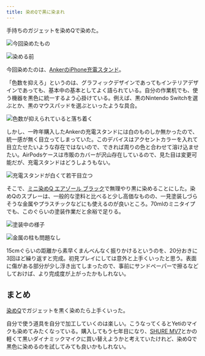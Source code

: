```yaml
---
title: 染めQで黒に染まれ
---
```

手持ちのガジェットを染めQで染めた。

![](https://lh3.googleusercontent.com/XTw22dvQGwLsiZj35QdNB4xGtwKnlWBMv2aUN2dMAnOfEnmAIl35WGSCuWvO2i24KVGz_frHvvgxKXS62ZaXMhsm2t8klwEIHluE_ey9duVvjjtexgmHItESW4xMPWD3xWcTXyn8eLV18jCkJQ "今回染めたもの")

![](https://lh4.googleusercontent.com/99ZGO5yxVMIKEDBs0szoNYNf9AKhScExgTruxC5D_QohkQrQsvTAgB-n-cMqozRU3-MplLc2vvW7okHxayXjjzKHethLxrILbLMuAYMLGdH7ONYPEJYAWrEq7JzlKZx2p6AVvZb7zzxnl5INsg "染める前")

今回染めたのは、[AnkerのiPhone充電スタンド](https://r7kamura.com/articles/2021-09-06-anker-iphone-stand)。

「色数を抑えろ」というのは、グラフィックデザインであってもインテリアデザインであっても、基本中の基本としてよく語られている。自分の作業机でも、使う機器を黒色に統一するよう心掛けている。例えば、黒のNintendo Switchを選ぶとか、黒のマウスパッドを選ぶといったような具合。

![](https://lh4.googleusercontent.com/5Qt0SCGj8jz9aLv7Il_n9z6zSCE6Z8iWRekMLMpsOhpYi2Nidw88FPa14RgkMFcT7ZovQauMKBLLQ3yOgbPpeMSo-gATWEPlGx6_Fb8WQy3vxnYIit8d4B0IP_yVgv5B8I2rnmi8_bg9PQrv1Q "色数が抑えられていると落ち着く")

しかし、一昨年購入したAnkerの充電スタンドには白のものしか無かったので、統一感が無く目立ってしまっていた。このデバイスはアクセントカラーを入れて目立たせたいような存在ではないので、できれば周りの色と合わせて溶け込ませたい。AirPodsケースは市販のカバーが沢山存在しているので、見た目は変更可能だが、充電スタンドはどうしようもない。

![](https://lh4.googleusercontent.com/ZaqOLXAIOJkjy9MeT5xgjqjMZq7bqAwBtI8QkO2TjrafalZ6LgjFyk_BOSybFcF2G7R0mSJpJN7PmxO6Ro-oODfXdG0JWKQo1ziD7Tl2bGnzdjNVEK1jh4MdSwxyMTPaaV4eoRRx4doFpFIgnA "充電スタンドが白くて若干目立つ")

そこで、[ミニ染めQ エアゾール ブラック](https://www.amazon.co.jp/dp/B003QMFUKO)で無理やり黒に染めることにした。染めQのスプレーは、一般的な塗料と比べると少し高価なものの、一見塗装しづらそうな金属やプラスチックなどにも使えるのが良いところ。70mlのミニタイプでも、このぐらいの塗装作業だと余裕で足りる。

![](https://lh3.googleusercontent.com/YCpcX3X2cnbrg-Tga7yQ43TxSQDkqraF3N5KWEU5y8iMJsVgg2aD9E4XBLtRPzcLPkobE74vp3FdkCHEzqPHESW_BWOqwdh7p3xhQ85Bh--7iRIO5fHXGTkj7VTFk6SvkLeHyzitEiS0Mrkrng "塗装中の様子")

![](https://lh3.googleusercontent.com/2RGxSP0TmLFOdCZy_4Ox8rIWql2MB9of8LXMcHt-U98L4C5JfjJGZ1mA1gFZb_5kwRfZ8zz4xPrpRh9SQt3ZJhjK8fJUJpSVvEaW_O8257_R2um6MC5W1mB_xnGP5Lhp_5nMP8DQ3E5HoQAzhw "金属の柱も問題なし")

15cmぐらいの距離から素早くまんべんなく振りかけるというのを、20分おきに3回ほど繰り返すと完成。初見プレイにしては意外と上手くいったと思う。表面に傷がある部分が少し浮き出てしまったので、事前にサンドペーパーで擦るなどしておけば、より完成度が上がったかもしれない。

まとめ
---

[染めQ](https://www.amazon.co.jp/dp/B003QMFUKO)でガジェットを黒く染めたら上手くいった。

自分で使う道具を自分で加工していくのは楽しい。こうなってくるとYetiのマイクも染めてみたくなっている。購入してもう七年目になり、[SHURE MV7](https://www.amazon.co.jp/dp/B08KY7G1GV)とかの軽くて黒いダイナミックマイクに買い替えようかと考えていたけれど、染めQで黒色に染めるのを試してみても良いかもしれない。
